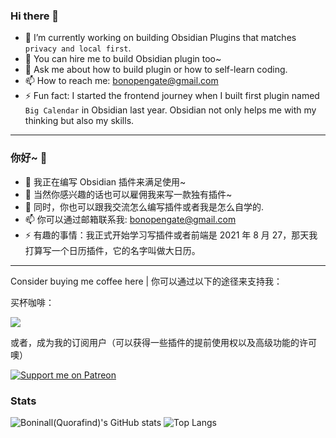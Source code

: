 ### Hi there 👋

- 🔭 I’m currently working on building Obsidian Plugins that matches `privacy and local first`. 
- 💼 You can hire me to build Obsidian plugin too~
- 💬 Ask me about how to build plugin or how to self-learn coding.
- 📫 How to reach me: bonopengate@gmail.com
- ⚡ Fun fact: I started the frontend journey when I built first plugin named `Big Calendar` in Obsidian last year. Obsidian not only helps me with my thinking but also my skills.

---

### 你好~ 👋

- 🔭 我正在编写 Obsidian 插件来满足使用~
- 💼 当然你感兴趣的话也可以雇佣我来写一款独有插件~
- 💬 同时，你也可以跟我交流怎么编写插件或者我是怎么自学的.
- 📫 你可以通过邮箱联系我: bonopengate@gmail.com
- ⚡ 有趣的事情：我正式开始学习写插件或者前端是 2021 年 8 月 27，那天我打算写一个日历插件，它的名字叫做大日历。

---

Consider buying me coffee here | 你可以通过以下的途径来支持我：

买杯咖啡：

<a href="https://www.buymeacoffee.com/boninall"><img src="https://img.buymeacoffee.com/button-api/?text=Buy me a coffee&emoji=&slug=boninall&button_colour=6495ED&font_colour=ffffff&font_family=Lato&outline_colour=000000&coffee_colour=FFDD00"></a>

或者，成为我的订阅用户（可以获得一些插件的提前使用权以及高级功能的许可噢）

[![Support me on Patreon](https://img.shields.io/endpoint.svg?url=https%3A%2F%2Fshieldsio-patreon.vercel.app%2Fapi%3Fusername%3Dboninall%26type%3Dpatrons&style=for-the-badge)](https://patreon.com/boninall)

### Stats

![Boninall(Quorafind)'s GitHub stats](https://github-readme-stats.vercel.app/api?username=quorafind&show_icons=true&theme=buefy&hide=stars&hide_rank=true)
![Top Langs](https://github-readme-stats.vercel.app/api/top-langs/?username=quorafind&layout=compact)
